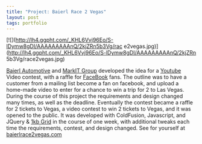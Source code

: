```yaml
---
title: "Project: Baierl Race 2 Vegas"
layout: post
tags: portfolio
---
```


[![](http://lh4.ggpht.com/_KHL6Vvj96Eo/S-lDymw8gDI/AAAAAAAAAnQ/2kjZRn5b3Vg/rac
e2vegas.jpg)](http://lh4.ggpht.com/_KHL6Vvj96Eo/S-lDymw8gDI/AAAAAAAAAnQ/2kjZRn
5b3Vg/race2vegas.jpg)


[Baierl Automotive](http://baierl.com/) and [MarkIT
Group](http://markitgroupmedia.blogspot.com/) developed the idea for a
[Youtube](http://youtube.com/) Video contest, with a raffle for
[FaceBook](http://facebook.com/) fans. The outline was to have a customer from
a mailing list become a fan on facebook, and upload a home-made video to enter
for a chance to win a trip for 2 to Las Vegas. During the course of this
project the requirements and design changed many times, as well as the
deadline. Eventually the contest became a raffle for 2 tickets to Vegas, a
video contest to win 2 tickets to Vegas, and it was opened to the public. It
was developed with ColdFusion, Javascript, and JQuery & [1kb
Grid](http://www.1kbgrid.com/) in the course of one week, with additional
tweaks each time the requirements, contest, and design changed. See for
yourself at [baierlrace2vegas.com](http://baierlrace2vegas.com/)

